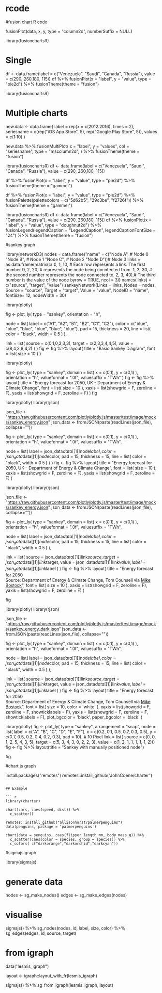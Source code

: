 # rcode
#fusion chart R code

fusionPlot(data, x, y, type = "column2d", numberSuffix = NULL)

library(fusionchartsR)

# Single
df <- data.frame(label = c("Venezuela", "Saudi", "Canada", "Russia"), value = c(290, 260,180, 115))
df %>%
  fusionPlot(x = "label", y = "value", type = "pie2d") %>%
  fusionTheme(theme = "fusion")

library(fusionchartsR)

# Multiple charts
new.data <- data.frame(
  label = rep(x = c(2012:2016), times = 2),
  seriesname = c(rep("iOS App Store", 5), rep("Google Play Store", 5)),
  values = c(1:10)
)

new.data %>%
  fusionMultiPlot(
    x = "label",
    y = "values",
    col = "seriesname",
    type = "mscolumn2d",
  ) %>%
  fusionTheme(theme = "fusion")


library(fusionchartsR)
df <- data.frame(label = c("Venezuela", "Saudi", "Canada", "Russia"), value = c(290, 260,180, 115))

df %>%
  fusionPlot(x = "label", y = "value", type = "pie2d") %>%
  fusionTheme(theme = "gammel")

df %>%
  fusionPlot(x = "label", y = "value", type = "pie2d") %>%
  fusionPalette(palettecolors = c("5d62b5", "29c3be", "f2726f")) %>%
  fusionTheme(theme = "gammel")


library(fusionchartsR)
df <- data.frame(label = c("Venezuela", "Saudi", "Canada", "Russia"), value = c(290, 260,180, 115))
df %>%
  fusionPlot(x = "label", y = "value", type = "doughnut2d") %>%
  fusionLegend(legendCaption = "LegendCaption", legendCaptionFontSize = "24") %>%
  fusionTheme(theme = "fusion")

#sankey graph

library(networkD3)
nodes = data.frame("name" = 
                     c("Node A", # Node 0
                       "Node B", # Node 1
                       "Node C", # Node 2
                       "Node D"))# Node 3
links = as.data.frame(matrix(c(
  0, 1, 10, # Each row represents a link. The first number
  0, 2, 20, # represents the node being conntected from. 
  1, 3, 30, # the second number represents the node connected to.
  2, 3, 40),# The third number is the value of the node
  byrow = TRUE, ncol = 3))
names(links) = c("source", "target", "value")
sankeyNetwork(Links = links, Nodes = nodes,
              Source = "source", Target = "target",
              Value = "value", NodeID = "name",
              fontSize= 12, nodeWidth = 30)

library(plotly)

fig <- plot_ly(
  type = "sankey",
  orientation = "h",
  
  node = list(
    label = c("A1", "A2", "B1", "B2", "C1", "C2"),
    color = c("blue", "blue", "blue", "blue", "blue", "blue"),
    pad = 15,
    thickness = 20,
    line = list(
      color = "black",
      width = 0.5
    )
  ),
  
  link = list(
    source = c(0,1,0,2,3,3),
    target = c(2,3,3,4,4,5),
    value =  c(8,4,2,8,4,2)
  )
)
fig <- fig %>% layout(
  title = "Basic Sankey Diagram",
  font = list(
    size = 10
  )
)

library(plotly)

fig <- plot_ly(
  type = "sankey",
  domain = list(
    x =  c(0,1),
    y =  c(0,1)
  ),
  orientation = "h",
  valueformat = ".0f",
  valuesuffix = "TWh"
)
fig <- fig %>% layout(
  title = "Energy forecast for 2050, UK - Department of Energy & Climate Change",
  font = list(
    size = 10
  ),
  xaxis = list(showgrid = F, zeroline = F),
  yaxis = list(showgrid = F, zeroline = F)
)
fig

library(plotly)
library(rjson)

json_file <- "https://raw.githubusercontent.com/plotly/plotly.js/master/test/image/mocks/sankey_energy.json"
json_data <- fromJSON(paste(readLines(json_file), collapse=""))

fig <- plot_ly(
  type = "sankey",
  domain = list(
    x =  c(0,1),
    y =  c(0,1)
  ),
  orientation = "h",
  valueformat = ".0f",
  valuesuffix = "TWh",
  
  node = list(
    label = json_data$data[[1]]$node$label,
    color = json_data$data[[1]]$node$color,
    pad = 15,
    thickness = 15,
    line = list(
      color = "black",
      width = 0.5
    )
  )
) 
fig <- fig %>% layout(
  title = "Energy forecast for 2050, UK - Department of Energy & Climate Change",
  font = list(
    size = 10
  ),
  xaxis = list(showgrid = F, zeroline = F),
  yaxis = list(showgrid = F, zeroline = F)
)

library(plotly)
library(rjson)

json_file <- "https://raw.githubusercontent.com/plotly/plotly.js/master/test/image/mocks/sankey_energy.json"
json_data <- fromJSON(paste(readLines(json_file), collapse=""))

fig <- plot_ly(
  type = "sankey",
  domain = list(
    x =  c(0,1),
    y =  c(0,1)
  ),
  orientation = "h",
  valueformat = ".0f",
  valuesuffix = "TWh",
  
  node = list(
    label = json_data$data[[1]]$node$label,
    color = json_data$data[[1]]$node$color,
    pad = 15,
    thickness = 15,
    line = list(
      color = "black",
      width = 0.5
    )
  ),
  
  link = list(
    source = json_data$data[[1]]$link$source,
    target = json_data$data[[1]]$link$target,
    value =  json_data$data[[1]]$link$value,
    label =  json_data$data[[1]]$link$label
  )
) 
fig <- fig %>% layout(
  title = "Energy forecast for 2050<br>Source: Department of Energy & Climate Change, Tom Counsell via <a href='https://bost.ocks.org/mike/sankey/'>Mike Bostock</a>",
  font = list(
    size = 10
  ),
  xaxis = list(showgrid = F, zeroline = F),
  yaxis = list(showgrid = F, zeroline = F)
)

fig

library(plotly)
library(rjson)

json_file <- "https://raw.githubusercontent.com/plotly/plotly.js/master/test/image/mocks/sankey_energy_dark.json"
json_data <- fromJSON(paste(readLines(json_file), collapse=""))

fig <- plot_ly(
  type = "sankey",
  domain = list(
    x =  c(0,1),
    y =  c(0,1)
  ),
  orientation = "h",
  valueformat = ".0f",
  valuesuffix = "TWh",
  
  node = list(
    label = json_data$data[[1]]$node$label,
    color = json_data$data[[1]]$node$color,
    pad = 15,
    thickness = 15,
    line = list(
      color = "black",
      width = 0.5
    )
  ),
  
  link = list(
    source = json_data$data[[1]]$link$source,
    target = json_data$data[[1]]$link$target,
    value =  json_data$data[[1]]$link$value,
    label =  json_data$data[[1]]$link$label
  )
)
fig <- fig %>% layout(
  title = "Energy forecast for 2050<br>Source: Department of Energy & Climate Change, Tom Counsell via <a href='https://bost.ocks.org/mike/sankey/'>Mike Bostock</a>",
  font = list(
    size = 10,
    color = 'white'
  ),
  xaxis = list(showgrid = F, zeroline = F, showticklabels = F),
  yaxis = list(showgrid = F, zeroline = F, showticklabels = F),
  plot_bgcolor = 'black',
  paper_bgcolor = 'black'
)

library(plotly)
fig <- plot_ly(
  type = "sankey",
  arrangement = "snap",
  node = list(
    label = c("A", "B", "C", "D", "E", "F"),
    x = c(0.2, 0.1, 0.5, 0.7, 0.3, 0.5),
    y = c(0.7, 0.5, 0.2, 0.4, 0.2, 0.3),
    pad = 10), # 10 Pixel
  link = list(
    source = c(0, 0, 1, 2, 5, 4, 3, 5),
    target = c(5, 3, 4, 3, 0, 2, 2, 3),
    value = c(1, 2, 1, 1, 1, 1, 1, 2)))
fig <- fig %>% layout(title = "Sankey with manually positioned node")

fig



#chart.js graph

install.packages("remotes")
remotes::install_github("JohnCoene/charter")
```

## Example

``` r
library(charter)

chart(cars, caes(speed, dist)) %>% 
  c_scatter()

remotes::install_github("allisonhorst/palmerpenguins")
data(penguins, package = 'palmerpenguins')

chart(data = penguins, caes(flipper_length_mm, body_mass_g)) %>% 
  c_scatter(caes(color = species, group = species)) %>% 
  c_colors( c("darkorange","darkorchid","darkcyan"))
```

#sigmajs graph

library(sigmajs)

# generate data
nodes <- sg_make_nodes()
edges <- sg_make_edges(nodes)

# visualise
sigmajs() %>%
  sg_nodes(nodes, id, label, size, color) %>%
  sg_edges(edges, id, source, target)

# from igraph 
data("lesmis_igraph")

layout <- igraph::layout_with_fr(lesmis_igraph)

sigmajs() %>%
  sg_from_igraph(lesmis_igraph, layout)
